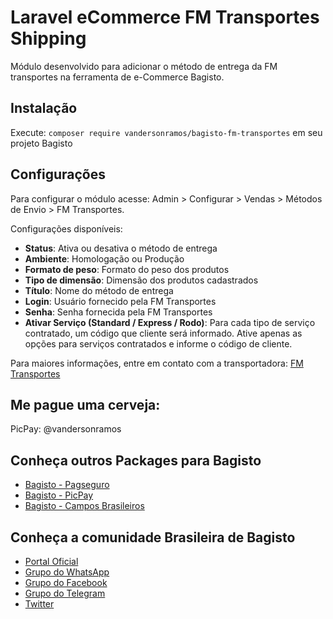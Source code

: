 # Laravel eCommerce FM Transportes Shipping

Módulo desenvolvido para adicionar o método de entrega da FM transportes na ferramenta de e-Commerce Bagisto.

## Instalação

Execute: `composer require vandersonramos/bagisto-fm-transportes` em seu projeto Bagisto

## Configurações

Para configurar o módulo acesse: Admin > Configurar > Vendas > Métodos de Envio > FM Transportes.

Configurações disponíveis:

* **Status**: Ativa ou desativa o método de entrega
* **Ambiente**: Homologação ou Produção
* **Formato de peso**: Formato do peso dos produtos
* **Tipo de dimensão**: Dimensão dos produtos cadastrados
* **Título**: Nome do método de entrega
* **Login**: Usuário fornecido pela FM Transportes
* **Senha**: Senha fornecida pela FM Transportes
* **Ativar Serviço (Standard / Express / Rodo)**: Para cada tipo de serviço contratado, um código que cliente será informado.
Ative apenas as opções para serviços contratados e informe o código de cliente.

Para maiores informações, entre em contato com a transportadora: [FM Transportes](http://www.fmtransportes.com.br/)

## Me pague uma cerveja:

PicPay: @vandersonramos

## Conheça outros Packages para Bagisto

* [Bagisto - Pagseguro](https://github.com/cagartner/bagisto-pagseguro)
* [Bagisto - PicPay](https://github.com/cagartner/bagisto-picpay)
* [Bagisto - Campos Brasileiros](https://github.com/cagartner/bagisto-brazilcustomer)

## Conheça a comunidade Brasileira de Bagisto
- [Portal Oficial](https://bagisto.com.br)
- [Grupo do WhatsApp](https://chat.whatsapp.com/HpMKEoxf5neIfnpUlHGmaO)
- [Grupo do Facebook](https://www.facebook.com/groups/2552301808420521)
- [Grupo do Telegram](https://t.me/bagistobrasil)
- [Twitter](http://twitter.com/bagistobr)
 
